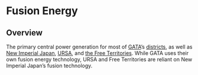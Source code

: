 # Fusion Energy

## Overview

The primary central power generation for most of [GATA](../../nations/gata/)’s [districts](../../nations/gata/politics/districts.md), as well as [New Imperial Japan](../../nations/new-imperial-japan/), [URSA](../../nations/ursa/), and [the Free Territories](../../nations/free-territories/). While GATA uses their own fusion energy technology, URSA and Free Territories are reliant on New Imperial Japan’s fusion technology.
